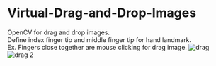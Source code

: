 # Virtual-Drag-and-Drop-Images
OpenCV for drag and drop images.
<br />
Define index finger tip and middle finger tip for hand landmark.
<br />
Ex. Fingers close together are mouse clicking for drag image.
![drag](https://user-images.githubusercontent.com/37103032/182321685-94baa43e-8e3c-49c3-a5a8-c128b65950f6.png)
![drag 2](https://user-images.githubusercontent.com/37103032/182321728-4e513bab-1f0c-42d4-8280-f793bfca71fe.png)
